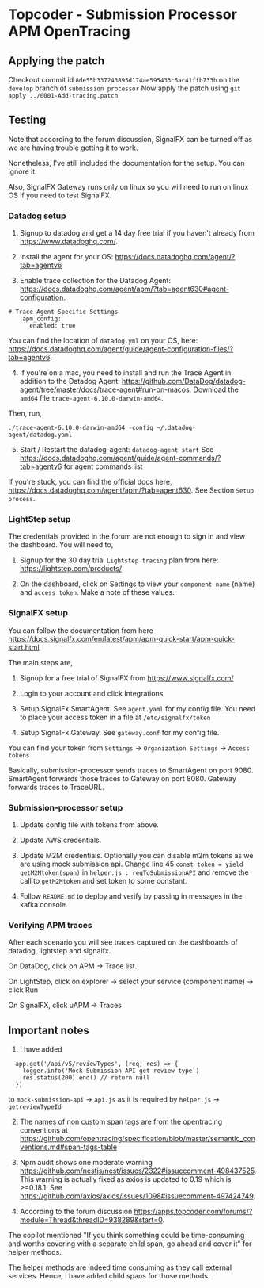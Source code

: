 # Topcoder - Submission Processor APM OpenTracing

## Applying the patch

Checkout commit id `8de55b337243895d174ae595433c5ac41ffb733b` on the `develop` branch of `submission processor`
Now apply the patch using `git apply ../0001-Add-tracing.patch`

## Testing

Note that according to the forum discussion, SignalFX can be turned off as we are having trouble getting it to work.

Nonetheless, I've still included the documentation for the setup. You can ignore it.

Also, SignalFX Gateway runs only on linux so you will need to run on linux OS if you need to test SignalFX.

### Datadog setup

1. Signup to datadog and get a 14 day free trial if you haven't already from https://www.datadoghq.com/.

2. Install the agent for your OS: https://docs.datadoghq.com/agent/?tab=agentv6

3. Enable trace collection for the Datadog Agent: https://docs.datadoghq.com/agent/apm/?tab=agent630#agent-configuration.

  ```
  # Trace Agent Specific Settings
      apm_config:
        enabled: true
  ```

You can find the location of `datadog.yml` on your OS, here: https://docs.datadoghq.com/agent/guide/agent-configuration-files/?tab=agentv6.

4. If you're on a mac, you need to install and run the Trace Agent in addition to the Datadog Agent: https://github.com/DataDog/datadog-agent/tree/master/docs/trace-agent#run-on-macos. Download the `amd64` file `trace-agent-6.10.0-darwin-amd64`.

  Then, run,

  `./trace-agent-6.10.0-darwin-amd64 -config ~/.datadog-agent/datadog.yaml`

5. Start / Restart the datadog-agent: `datadog-agent start`
   See https://docs.datadoghq.com/agent/guide/agent-commands/?tab=agentv6 for agent commands list

If you're stuck, you can find the official docs here, https://docs.datadoghq.com/agent/apm/?tab=agent630. See Section `Setup process`.

### LightStep setup

The credentials provided in the forum are not enough to sign in and view the dashboard. You will need to,

1. Signup for the 30 day trial `Lightstep tracing` plan from here: https://lightstep.com/products/

2. On the dashboard, click on Settings to view your `component name` (name) and `access token`. Make a note of these values.

### SignalFX setup

You can follow the documentation from here https://docs.signalfx.com/en/latest/apm/apm-quick-start/apm-quick-start.html

The main steps are,

1. Signup for a free trial of SignalFX from https://www.signalfx.com/ 

2. Login to your account and click Integrations

3. Setup SignalFx SmartAgent. See `agent.yaml` for my config file. You need to place your access token in a file at `/etc/signalfx/token`

4. Setup SignalFx Gateway. See `gateway.conf` for my config file.

You can find your token from `Settings` -> `Organization Settings` -> `Access tokens`

Basically, submission-processor sends traces to SmartAgent on port 9080. SmartAgent forwards those traces to Gateway on port 8080. Gateway forwards traces to TraceURL.

### Submission-processor setup

1. Update config file with tokens from above. 

2. Update AWS credentials. 

3. Update M2M credentials. Optionally you can disable m2m tokens as we are using mock submission api. Change line 45 `const token = yield getM2Mtoken(span)` in `helper.js : reqToSubmissionAPI` and remove the call to `getM2Mtoken` and set token to some constant.

4. Follow `README.md` to deploy and verify by passing in messages in the kafka console.

### Verifying APM traces

After each scenario you will see traces captured on the dashboards of datadog, lightstep and signalfx.

On DataDog, click on APM -> Trace list.

On LightStep, click on explorer -> select your service (component name) -> click Run

On SignalFX, click uAPM -> Traces

## Important notes

1. I have added 
```
  app.get('/api/v5/reviewTypes', (req, res) => {
    logger.info('Mock Submission API get review type')
    res.status(200).end() // return null
  })
```
to `mock-submission-api` -> `api.js` as it is required by `helper.js` -> `getreviewTypeId`

2. The names of non custom span tags are from the opentracing conventions at https://github.com/opentracing/specification/blob/master/semantic_conventions.md#span-tags-table

3. Npm audit shows one moderate warning https://github.com/nestjs/nest/issues/2322#issuecomment-498437525.
This warning is actually fixed as axios is updated to 0.19 which is >=0.18.1. 
See https://github.com/axios/axios/issues/1098#issuecomment-497424749.

4. According to the forum discussion https://apps.topcoder.com/forums/?module=Thread&threadID=938289&start=0.

The copilot mentioned "If you think something could be time-consuming and worths covering with a separate child span, go ahead and cover it" for helper methods.

The helper methods are indeed time consuming as they call external services. Hence, I have added child spans for those methods.
